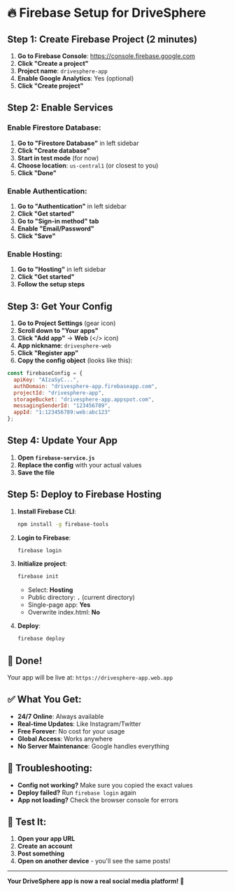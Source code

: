 # 🔥 Firebase Setup for DriveSphere

## Step 1: Create Firebase Project (2 minutes)

1. **Go to Firebase Console**: https://console.firebase.google.com
2. **Click "Create a project"**
3. **Project name**: `drivesphere-app`
4. **Enable Google Analytics**: Yes (optional)
5. **Click "Create project"**

## Step 2: Enable Services

### Enable Firestore Database:
1. **Go to "Firestore Database"** in left sidebar
2. **Click "Create database"**
3. **Start in test mode** (for now)
4. **Choose location**: `us-central1` (or closest to you)
5. **Click "Done"**

### Enable Authentication:
1. **Go to "Authentication"** in left sidebar
2. **Click "Get started"**
3. **Go to "Sign-in method" tab**
4. **Enable "Email/Password"**
5. **Click "Save"**

### Enable Hosting:
1. **Go to "Hosting"** in left sidebar
2. **Click "Get started"**
3. **Follow the setup steps**

## Step 3: Get Your Config

1. **Go to Project Settings** (gear icon)
2. **Scroll down to "Your apps"**
3. **Click "Add app"** → **Web** (</> icon)
4. **App nickname**: `drivesphere-web`
5. **Click "Register app"**
6. **Copy the config object** (looks like this):

```javascript
const firebaseConfig = {
  apiKey: "AIzaSyC...",
  authDomain: "drivesphere-app.firebaseapp.com",
  projectId: "drivesphere-app",
  storageBucket: "drivesphere-app.appspot.com",
  messagingSenderId: "123456789",
  appId: "1:123456789:web:abc123"
};
```

## Step 4: Update Your App

1. **Open `firebase-service.js`**
2. **Replace the config** with your actual values
3. **Save the file**

## Step 5: Deploy to Firebase Hosting

1. **Install Firebase CLI**:
   ```bash
   npm install -g firebase-tools
   ```

2. **Login to Firebase**:
   ```bash
   firebase login
   ```

3. **Initialize project**:
   ```bash
   firebase init
   ```
   - Select: **Hosting**
   - Public directory: **`.`** (current directory)
   - Single-page app: **Yes**
   - Overwrite index.html: **No**

4. **Deploy**:
   ```bash
   firebase deploy
   ```

## 🎉 Done!

Your app will be live at: `https://drivesphere-app.web.app`

## ✅ What You Get:

- **24/7 Online**: Always available
- **Real-time Updates**: Like Instagram/Twitter
- **Free Forever**: No cost for your usage
- **Global Access**: Works anywhere
- **No Server Maintenance**: Google handles everything

## 🔧 Troubleshooting:

- **Config not working?** Make sure you copied the exact values
- **Deploy failed?** Run `firebase login` again
- **App not loading?** Check the browser console for errors

## 📱 Test It:

1. **Open your app URL**
2. **Create an account**
3. **Post something**
4. **Open on another device** - you'll see the same posts!

---

**Your DriveSphere app is now a real social media platform! 🚀**
